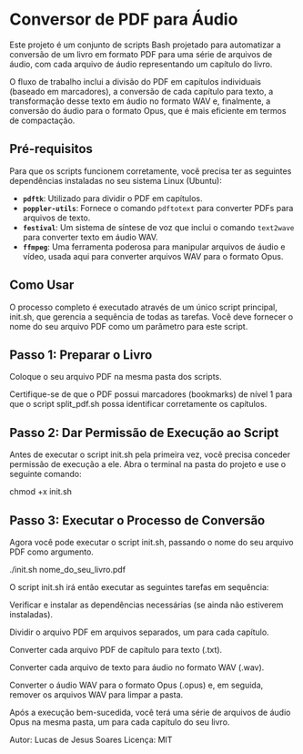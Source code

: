 # Conversor de PDF para Áudio

Este projeto é um conjunto de scripts Bash projetado para automatizar a conversão de um livro em formato PDF para uma série de arquivos de áudio, com cada arquivo de áudio representando um capítulo do livro.

O fluxo de trabalho inclui a divisão do PDF em capítulos individuais (baseado em marcadores), a conversão de cada capítulo para texto, a transformação desse texto em áudio no formato WAV e, finalmente, a conversão do áudio para o formato Opus, que é mais eficiente em termos de compactação.

## Pré-requisitos

Para que os scripts funcionem corretamente, você precisa ter as seguintes dependências instaladas no seu sistema Linux (Ubuntu):

* **`pdftk`**: Utilizado para dividir o PDF em capítulos.
* **`poppler-utils`**: Fornece o comando `pdftotext` para converter PDFs para arquivos de texto.
* **`festival`**: Um sistema de síntese de voz que inclui o comando `text2wave` para converter texto em áudio WAV.
* **`ffmpeg`**: Uma ferramenta poderosa para manipular arquivos de áudio e vídeo, usada aqui para converter arquivos WAV para o formato Opus.

## Como Usar
O processo completo é executado através de um único script principal, init.sh, que gerencia a sequência de todas as tarefas. Você deve fornecer o nome do seu arquivo PDF como um parâmetro para este script.

## Passo 1: Preparar o Livro
Coloque o seu arquivo PDF na mesma pasta dos scripts.

Certifique-se de que o PDF possui marcadores (bookmarks) de nível 1 para que o script split_pdf.sh possa identificar corretamente os capítulos.

## Passo 2: Dar Permissão de Execução ao Script
Antes de executar o script init.sh pela primeira vez, você precisa conceder permissão de execução a ele. Abra o terminal na pasta do projeto e use o seguinte comando:

chmod +x init.sh

## Passo 3: Executar o Processo de Conversão
Agora você pode executar o script init.sh, passando o nome do seu arquivo PDF como argumento.

./init.sh nome_do_seu_livro.pdf

O script init.sh irá então executar as seguintes tarefas em sequência:

Verificar e instalar as dependências necessárias (se ainda não estiverem instaladas).

Dividir o arquivo PDF em arquivos separados, um para cada capítulo.

Converter cada arquivo PDF de capítulo para texto (.txt).

Converter cada arquivo de texto para áudio no formato WAV (.wav).

Converter o áudio WAV para o formato Opus (.opus) e, em seguida, remover os arquivos WAV para limpar a pasta.

Após a execução bem-sucedida, você terá uma série de arquivos de áudio Opus na mesma pasta, um para cada capítulo do seu livro.

Autor: Lucas de Jesus Soares
Licença: MIT



